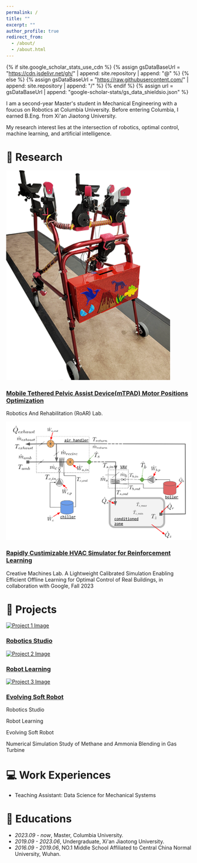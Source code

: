 ```yaml
---
permalink: /
title: ""
excerpt: ""
author_profile: true
redirect_from: 
  - /about/
  - /about.html
---
```


{% if site.google_scholar_stats_use_cdn %}
{% assign gsDataBaseUrl = "https://cdn.jsdelivr.net/gh/" | append: site.repository | append: "@" %}
{% else %}
{% assign gsDataBaseUrl = "https://raw.githubusercontent.com/" | append: site.repository | append: "/" %}
{% endif %}
{% assign url = gsDataBaseUrl | append: "google-scholar-stats/gs_data_shieldsio.json" %}

<span class='anchor' id='about-me'></span>

I am a second-year Master's student in Mechanical Engineering with a foucus on Robotics at Columbia University. Before entering Columbia, I earned B.Eng. from Xi'an Jiaotong University.

My research interest lies at the intersection of robotics, optimal control, machine learning, and artificial intelligence.



# 🤖 Research 
<div class="research-container">
  <div class="research-image">
    <img src="/images/roar.png" alt="mTPAD">
  </div>
  <div class="research-details">
    <h3><a href="/research-details" target="_blank">Mobile Tethered Pelvic Assist Device(mTPAD) Motor Positions Optimization</a></h3>
    <p>Robotics And Rehabilitation (RoAR) Lab.</p>
  </div>

  <div class="research-image">
    <img src="/images/HVAC.png" alt="Rapidly Custimizable HVAC Simulator for Reinforcement Learning" >
  </div>
  <div class="research-details">
    <h3><a href="/research-details" target="_blank">Rapidly Custimizable HVAC Simulator for Reinforcement Learning</a></h3>
    <p>Creative Machines Lab. A Lightweight Calibrated Simulation Enabling Efficient Offline Learning for Optimal Control of Real Buildings, in collaboration with Google, Fall 2023</p>
  </div>  
  
</div>


# 🤖 Projects 

<div class="projects-container">
  <div class="project">
    <a href="/project1-page" target="_blank">
      <div class="project-thumbnail">
        <img src="/assets/images/project1.gif" alt="Project 1 Image">
      </div>
      <h3 class="project-title">Robotics Studio</h3>
    </a>
  </div>

  <div class="project">
    <a href="/project2-page" target="_blank">
      <div class="project-thumbnail">
        <img src="/assets/images/project2.gif" alt="Project 2 Image">
      </div>
      <h3 class="project-title">Robot Learning</h3>
    </a>
  </div>

  <div class="project">
    <a href="/project3-page" target="_blank">
      <div class="project-thumbnail">
        <img src="/assets/images/project3.gif" alt="Project 3 Image">
      </div>
      <h3 class="project-title">Evolving Soft Robot</h3>
    </a>
  </div>

  <!-- 继续为其他项目添加类似的代码 -->
</div>

Robotics Studio

Robot Learning

Evolving Soft Robot

Numerical Simulation Study of Methane and Ammonia Blending in Gas Turbine

# 💻 Work Experiences
- Teaching Assistant: Data Science for Mechanical Systems

# 📖 Educations
- *2023.09 - now*, Master, Columbia University.
- *2019.09 - 2023.06*, Undergraduate, Xi'an Jiaotong University.
- *2016.09 - 2019.06*, NO.1 Middle School Affiliated to Central China Normal University, Wuhan. 

